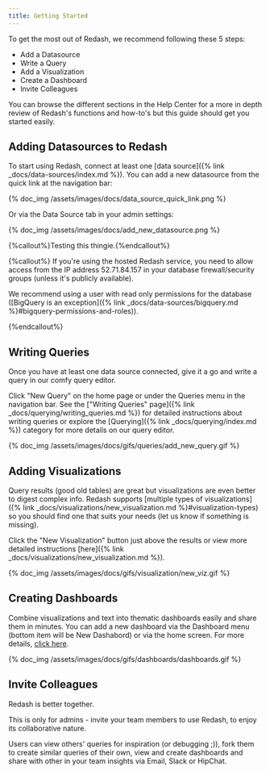 ```yaml
---
title: Getting Started
---
```

To get the most out of Redash, we recommend following these 5 steps:

* Add a Datasource
* Write a Query
* Add a Visualization
* Create a Dashboard
* Invite Colleagues

You can browse the different sections in the Help Center for a more in depth review of Redash's functions and how-to's but this guide should get you started easily.

## Adding Datasources to Redash

To start using Redash, connect at least one \[data source]({% link _docs/data-sources/index.md %}). You can add a new datasource from the quick link at the navigation bar:

{% doc_img /assets/images/docs/data_source_quick_link.png %}

Or via the Data Source tab in your admin settings:

{% doc_img /assets/images/docs/add_new_datasource.png %}

{%callout%}Testing this thingie.{%endcallout%}

{%callout%}
If you're using the hosted Redash service, you need to allow access from the IP address 52.71.84.157 in your database firewall/security groups (unless it's publicly available).

We recommend using a user with read only permissions for the database (\[BigQuery is an exception]({% link _docs/data-sources/bigquery.md %}#bigquery-permissions-and-roles)).

{%endcallout%}

## Writing Queries

Once you have at least one data source connected, give it a go and write a query in our comfy query editor.

Click "New Query" on the home page or under the Queries menu in the navigation bar. See the \["Writing Queries" page]({% link _docs/querying/writing_queries.md %}) for detailed instructions about writing queries or explore the \[Querying]({% link _docs/querying/index.md %}) category for more details on our query editor.

{% doc_img /assets/images/docs/gifs/queries/add_new_query.gif %}

## Adding Visualizations

Query results (good old tables) are great but visualizations are even better to digest complex info. Redash supports \[multiple types of visualizations]({% link _docs/visualizations/new_visualization.md %}#visualization-types) so you should find one that suits your needs (let us know if something is missing).

Click the "New Visualization" button just above the results or view more detailed instructions \[here]({% link _docs/visualizations/new_visualization.md %}).

{% doc_img /assets/images/docs/gifs/visualization/new_viz.gif %}

## Creating Dashboards

Combine visualizations and text into thematic dashboards easily and share them in minutes. You can add a new dashboard via the Dashboard menu (bottom item will be New Dashabord) or via the home screen. For more details, [click here](../dashboards/dashboards.md).

{% doc_img /assets/images/docs/gifs/dashboards/dashboards.gif %}

## Invite Colleagues

Redash is better together.

This is only for admins - invite your team members to use Redash, to enjoy its collaborative nature.

Users can view others' queries for inspiration (or debugging ;)), fork them to create similar queries of their own, view and create dashboards and share with other in your team insights via Email, Slack or HipChat.
